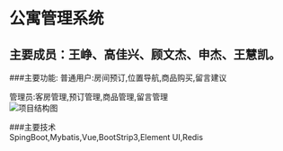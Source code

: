 # 公寓管理系统
## 主要成员：王峥、高佳兴、顾文杰、申杰、王慧凯。

###主要功能:
  普通用户:房间预订,位置导航,商品购买,留言建议  
  
  管理员:客房管理,预订管理,商品管理,留言管理  
  ![项目结构图](https://wx1.sbimg.cn/2020/06/06/d818aa3b271c3890ed02f636693f6b83.jpg)  
  
###主要技术  
SpingBoot,Mybatis,Vue,BootStrip3,Element UI,Redis